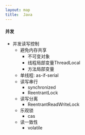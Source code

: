 ```yaml
---
layout: map
title:  Java
---
```


#### 并发

* 并发读写控制
    * 避免内存共享
        * 不可变对象
        * 线程局部变量ThreadLocal
        * 方法局部变量
    * 单线程: as-if-serial
    * 读写串行
        * synchronized
        * ReentrantLock
    * 读写分离
        * ReentrantReadWriteLock
    * 乐观锁
        * cas
    * 读一致性
        * volatile
